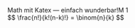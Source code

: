 
<figure class="fighead role="group">
<figcaption>Math mit Katex &mdash; einfach wunderbar!<span class="fignumber">M 1</span></figcaption>
$$
\frac{n!}{k!(n-k)!} = \binom{n}{k}
$$
</figure>
